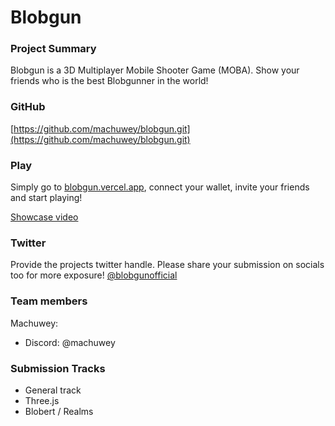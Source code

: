 
# Blobgun

### Project Summary
Blobgun is a 3D Multiplayer Mobile Shooter Game (MOBA). 
Show your friends who is the best Blobgunner in the world!

### GitHub
[https://github.com/machuwey/blobgun.git](https://github.com/machuwey/blobgun.git)
### Play
Simply go to [blobgun.vercel.app](https://blobgun.vercel.app),
connect your wallet, invite your friends and start playing!

[Showcase video](https://youtu.be/2A67nkoxz3A)

### Twitter
Provide the projects twitter handle. Please share your submission on socials too for more exposure!
[@blobgunofficial](https://twitter.com/blobgunofficial)

### Team members
Machuwey:
- Discord: @machuwey


### Submission Tracks
- General track
- Three.js
- Blobert / Realms
